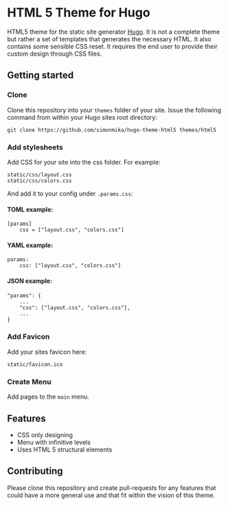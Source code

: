 # HTML 5 Theme for Hugo

HTML5 theme for the static site generator [Hugo](http://http://hugo.spf13.com).
It is not a complete theme but rather a set of templates that generates the necessary HTML. It also contains some sensible CSS reset.
It requires the end user to provide their custom design through CSS files.

## Getting started
### Clone
Clone this repository into your `themes` folder of your site. Issue the following command from within your Hugo sites root directory:

	git clone https://github.com/simonmika/hugo-theme-html5 themes/html5

### Add stylesheets
Add CSS for your site into the css folder. For example:

	static/css/layout.css
	static/css/colors.css

And add it to your config under `.params.css`:

#### TOML example:

	[params]
		css = ["layout.css", "colors.css"]

#### YAML example:

	params:
		css: ["layout.css", "colors.css"]

#### JSON example:

	"params": {
		...
		"css": ["layout.css", "colors.css"],
		...
	}

### Add Favicon
Add your sites favicon here:

	static/favicon.ico

### Create Menu
Add pages to the `main` menu.

## Features
 * CSS only designing
 * Menu with infinitive levels
 * Uses HTML 5 structural elements

## Contributing

Please clone this repository and create pull-requests for any features that could have a more general use and that fit within the vision of this theme.
